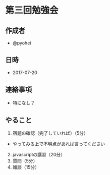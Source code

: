 # 第三回勉強会

## 作成者
* @pyohei

## 日時
* 2017-07-20

## 連絡事項
* 特になし？

## やること
1. 宿題の確認（完了していれば）（5分）
  * やってみる上で不明点があれば言ってください
2. javascriptの講習（20分）
3. 質問（5分）
4. 雑談（15分）
